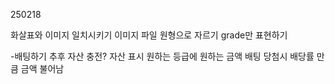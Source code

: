 250218

화살표와 이미지 일치시키기 
이미지 파일 원형으로 자르기 
grade만 표현하기 

-배팅하기
추후 자산 충전? 
자산 표시
원하는 등급에 원하는 금액 배팅
당첨시 배당률 만큼 금액 불어남 